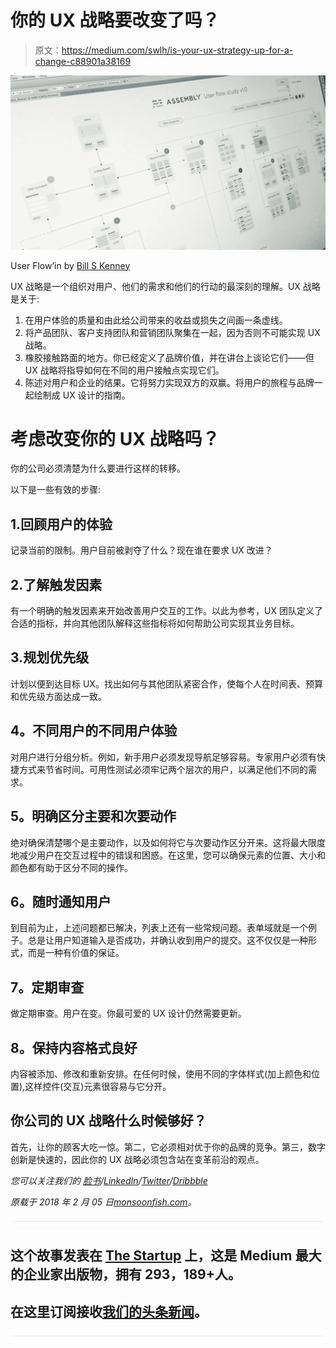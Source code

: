 # 你的 UX 战略要改变了吗？

> 原文：<https://medium.com/swlh/is-your-ux-strategy-up-for-a-change-c88901a38169>

![](img/498179d404c4636635d923f7d53f6fad.png)

User Flow’in by [Bill S Kenney](https://dribbble.com/BillSKenney)

UX 战略是一个组织对用户、他们的需求和他们的行动的最深刻的理解。UX 战略是关于:

1.  在用户体验的质量和由此给公司带来的收益或损失之间画一条虚线。
2.  将产品团队、客户支持团队和营销团队聚集在一起，因为否则不可能实现 UX 战略。
3.  橡胶接触路面的地方。你已经定义了品牌价值，并在讲台上谈论它们——但 UX 战略将指导如何在不同的用户接触点实现它们。
4.  陈述对用户和企业的结果。它将努力实现双方的双赢。将用户的旅程与品牌一起绘制成 UX 设计的指南。

# 考虑改变你的 UX 战略吗？

你的公司必须清楚为什么要进行这样的转移。

以下是一些有效的步骤:

## 1.回顾用户的体验

记录当前的限制。用户目前被剥夺了什么？现在谁在要求 UX 改进？

## 2.了解触发因素

有一个明确的触发因素来开始改善用户交互的工作。以此为参考，UX 团队定义了合适的指标，并向其他团队解释这些指标将如何帮助公司实现其业务目标。

## 3.规划优先级

计划以便到达目标 UX。找出如何与其他团队紧密合作，使每个人在时间表、预算和优先级方面达成一致。

## **4。不同用户的不同用户体验**

对用户进行分组分析。例如，新手用户必须发现导航足够容易。专家用户必须有快捷方式来节省时间。可用性测试必须牢记两个层次的用户，以满足他们不同的需求。

## **5。明确区分主要和次要动作**

绝对确保清楚哪个是主要动作，以及如何将它与次要动作区分开来。这将最大限度地减少用户在交互过程中的错误和困惑。在这里，您可以确保元素的位置、大小和颜色都有助于区分不同的操作。

## **6。随时通知用户**

到目前为止，上述问题都已解决，列表上还有一些常规问题。表单域就是一个例子。总是让用户知道输入是否成功，并确认收到用户的提交。这不仅仅是一种形式，而是一种有价值的保证。

## **7。定期审查**

做定期审查。用户在变。你最可爱的 UX 设计仍然需要更新。

## **8。保持内容格式良好**

内容被添加、修改和重新安排。在任何时候，使用不同的字体样式(加上颜色和位置),这样控件(交互)元素很容易与它分开。

## **你公司的 UX 战略什么时候够好？**

首先，让你的顾客大吃一惊。第二，它必须相对优于你的品牌的竞争。第三，数字创新是快速的，因此你的 UX 战略必须包含站在变革前沿的观点。

*您可以关注我们的* [*脸书*](https://www.facebook.com/monsoonfish)*/*[*LinkedIn*](https://www.linkedin.com/company/13404751/)*/*[*Twitter*](https://twitter.com/monsoonfishy)*/*[*Dribbble*](https://dribbble.com/monsoonfish)

*原载于 2018 年 2 月 05 日*[*monsoonfish.com*](http://monsoonfish.com)*。*

![](img/731acf26f5d44fdc58d99a6388fe935d.png)

## 这个故事发表在 [The Startup](https://medium.com/swlh) 上，这是 Medium 最大的企业家出版物，拥有 293，189+人。

## 在这里订阅接收[我们的头条新闻](http://growthsupply.com/the-startup-newsletter/)。

![](img/731acf26f5d44fdc58d99a6388fe935d.png)